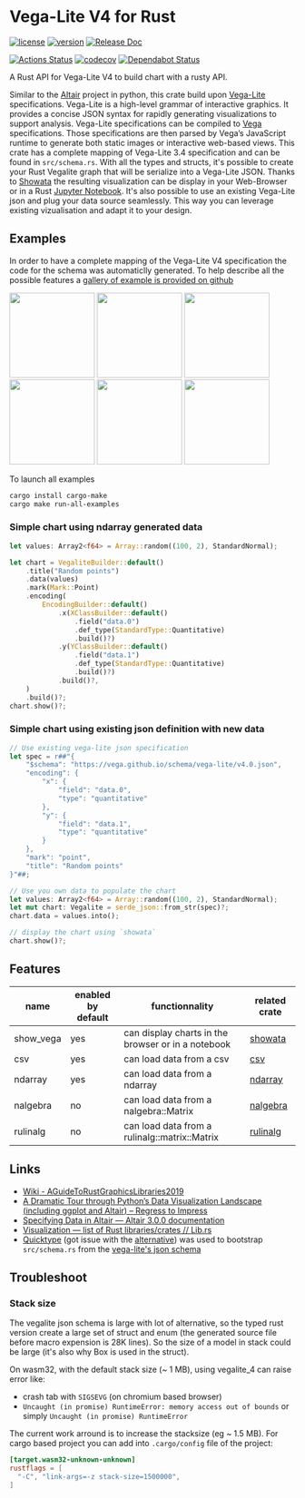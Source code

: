 # Vega-Lite V4 for Rust

[![license](https://img.shields.io/crates/l/vega_lite_4.svg)](https://spdx.org/licenses/Apache-2.0.html)
[![version](https://img.shields.io/crates/v/vega_lite_4.svg)](https://crates.io/crates/vega_lite_4)
[![Release Doc](https://docs.rs/vega_lite_4/badge.svg)](https://docs.rs/vega_lite_4)

[![Actions Status](https://github.com/procyon-rs/vega_lite_4.rs/workflows/ci-flow/badge.svg)](https://github.com/procyon-rs/vega_lite_4.rs/actions)
[![codecov](https://codecov.io/gh/procyon-rs/vega_lite_4.rs/branch/master/graph/badge.svg)](https://codecov.io/gh/procyon-rs/vega_lite_4.rs)
[![Dependabot Status](https://api.dependabot.com/badges/status?host=github&repo=procyon-rs/vega_lite_4.rs)](https://dependabot.com)

A Rust API for Vega-Lite V4 to build chart with a rusty API.

Similar to the [Altair](https://altair-viz.github.io/) project in python, this crate build upon [Vega-Lite](https://vega.github.io/vega-lite/) specifications. Vega-Lite is a high-level grammar of interactive graphics. It provides a concise JSON syntax for rapidly generating visualizations to support analysis. Vega-Lite specifications can be compiled to [Vega](https://vega.github.io/vega/)  specifications. Those specifications are then parsed by Vega’s JavaScript runtime to generate both static images or interactive web-based views.
This crate has a complete mapping of Vega-Lite 3.4 specification and can be found in `src/schema.rs`.
With all the types and structs, it's possible to create your Rust Vegalite graph that will be serialize into a Vega-Lite JSON. Thanks to [Showata](https://crates.io/crates/showata) the resulting visualization can be display in your Web-Browser or in a Rust [Jupyter Notebook](https://crates.io/crates/evcxr_jupyter).
It's also possible to use an existing Vega-Lite json and plug your data source seamlessly. This way you can leverage existing vizualisation and adapt it to your design.

## Examples

In order to have a complete mapping of the Vega-Lite V4 specification the code for the schema was automaticlly generated.
To help describe all the possible features a [gallery of example is provided on github](https://github.com/procyon-rs/vega_lite_4.rs/blob/master/examples/)

[<img src="https://raw.githubusercontent.com/procyon-rs/vega_lite_4.rs/master/examples/res/screens/cloropleth_unemployment.png" height="150px">](https://github.com/procyon-rs/vega_lite_4.rs/blob/master/examples/cloropleth_unemployment.rs)
[<img src="https://raw.githubusercontent.com/procyon-rs/vega_lite_4.rs/master/examples/res/screens/diverging_stacked_bar_chart.png" height="150px">](https://github.com/procyon-rs/vega_lite_4.rs/blob/master/examples/diverging_stacked_bar_chart.rs)
[<img src="https://raw.githubusercontent.com/procyon-rs/vega_lite_4.rs/master/examples/res/screens/scatterplot.png" height="150px">](https://github.com/procyon-rs/vega_lite_4.rs/blob/master/examples/scatterplot.rs)
[<img src="https://raw.githubusercontent.com/procyon-rs/vega_lite_4.rs/master/examples/res/screens/stacked_bar_chart.png" height="150px">](https://github.com/procyon-rs/vega_lite_4.rs/blob/master/examples/stacked_bar_chart.rs)
[<img src="https://raw.githubusercontent.com/procyon-rs/vega_lite_4.rs/master/examples/res/screens/stock_graph.png" height="150px">](https://github.com/procyon-rs/vega_lite_4.rs/blob/master/examples/stock_graph.rs)
[<img src="https://raw.githubusercontent.com/procyon-rs/vega_lite_4.rs/master/examples/res/screens/line_with_interval.png" height="150px">](https://github.com/procyon-rs/vega_lite_4.rs/blob/master/examples/line_with_interval.rs)

To launch all examples

```sh
cargo install cargo-make
cargo make run-all-examples
```

### Simple chart using ndarray generated data

```rust
let values: Array2<f64> = Array::random((100, 2), StandardNormal);

let chart = VegaliteBuilder::default()
    .title("Random points")
    .data(values)
    .mark(Mark::Point)
    .encoding(
        EncodingBuilder::default()
            .x(XClassBuilder::default()
                .field("data.0")
                .def_type(StandardType::Quantitative)
                .build()?)
            .y(YClassBuilder::default()
                .field("data.1")
                .def_type(StandardType::Quantitative)
                .build()?)
            .build()?,
    )
    .build()?;
chart.show()?;
```

### Simple chart using existing json definition with new data

```rust
// Use existing vega-lite json specification
let spec = r##"{
    "$schema": "https://vega.github.io/schema/vega-lite/v4.0.json",
    "encoding": {
        "x": {
            "field": "data.0",
            "type": "quantitative"
        },
        "y": {
            "field": "data.1",
            "type": "quantitative"
        }
    },
    "mark": "point",
    "title": "Random points"
}"##;

// Use you own data to populate the chart
let values: Array2<f64> = Array::random((100, 2), StandardNormal);
let mut chart: Vegalite = serde_json::from_str(spec)?;
chart.data = values.into();

// display the chart using `showata`
chart.show()?;
```

## Features

| name      | enabled by default | functionnality                                     | related crate                                 |
| --------- | ------------------ | -------------------------------------------------- | --------------------------------------------- |
| show_vega | yes                | can display charts in the browser or in a notebook | [showata](https://crates.io/crates/showata)   |
| csv       | yes                | can load data from a csv                           | [csv](https://crates.io/crates/csv)           |
| ndarray   | yes                | can load data from a ndarray                       | [ndarray](https://crates.io/crates/ndarray)   |
| nalgebra  | no                 | can load data from a nalgebra::Matrix              | [nalgebra](https://crates.io/crates/nalgebra) |
| rulinalg  | no                 | can load data from a rulinalg::matrix::Matrix      | [rulinalg](https://crates.io/crates/rulinalg) |

## Links

- [Wiki - AGuideToRustGraphicsLibraries2019](https://wiki.alopex.li/AGuideToRustGraphicsLibraries2019)
- [A Dramatic Tour through Python’s Data Visualization Landscape (including ggplot and Altair) – Regress to Impress](https://dsaber.com/2016/10/02/a-dramatic-tour-through-pythons-data-visualization-landscape-including-ggplot-and-altair/)
- [Specifying Data in Altair — Altair 3.0.0 documentation](https://altair-viz.github.io/user_guide/data.html#long-form-vs-wide-form-data)
- [Visualization — list of Rust libraries/crates // Lib.rs](https://lib.rs/visualization)
- [Quicktype](https://quicktype.io/) (got issue with the [alternative](https://transform.now.sh/json-to-rust-serde)) was used to bootstrap `src/schema.rs` from the [vega-lite's json schema](https://vega.github.io/schema/vega-lite/v4.json)

## Troubleshoot

### Stack size

The vegalite json schema is large with lot of alternative, so the typed rust version create a large set of struct and enum (the generated source file before macro expension is 28K lines). So the size of a model in stack could be large (it's also why Box is used in the struct).

On wasm32, with the default stack size (~ 1 MB), using vegalite_4 can raise error like:

- crash tab with `SIGSEVG` (on chromium based browser)
- `Uncaught (in promise) RuntimeError: memory access out of bounds` or simply `Uncaught (in promise) RuntimeError`

The current work arround is to increase the stacksize (eg ~ 1.5 MB). For cargo based project you can add into `.cargo/config` file of the project:

```toml
[target.wasm32-unknown-unknown]
rustflags = [
  "-C", "link-args=-z stack-size=1500000",
]
```
